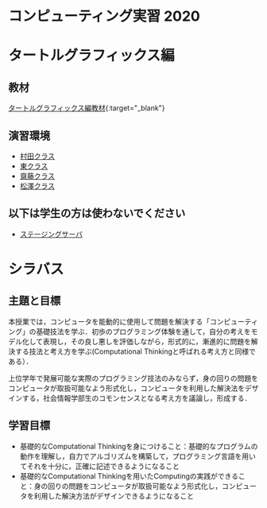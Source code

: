 # コンピューティング実習 2020

<!-- # 実施要領 -->
<!-- - 金曜1, 2限 -->

<!-- # Jigsaw教材 -->
<!--
- [p1](jigsaw/p1/index.html){:target="_blank"}
-->
<!-- <ul>
<li><a href="jigsaw/p1/index.html" target="_blank">演習１</a></li>
<li><a href="jigsaw/p2/index.html" target="_blank">演習２</a></li>
</ul> -->

<!-- # CreCoSpeek -->
<!-- <ul>
<li><a href="https://apps2-creco.si.aoyama.ac.jp/speeker/SpeekerD/" target="_blank">CreCoSpeekD</a></li>
</ul> -->
<!--
# スケジュール
- [スケジュール](https://docs.google.com/spreadsheets/d/1LOKHvdWjqzRdcqco0fPwPuG69iuIHuf_rEfVPZKZ35U/edit?usp=sharing)
-->

# タートルグラフィックス編
## 教材
[タートルグラフィックス編教材](text/index.html){:target="_blank"}

## 演習環境
<ul>
<li><a href="https://pp1.si.aoyama.ac.jp/sumatra.html" target="_blank">村田クラス</a></li>
<li><a href="https://pp2.si.aoyama.ac.jp/sumatra.html" target="_blank">東クラス</a></li>
<li><a href="https://pp3.si.aoyama.ac.jp/sumatra.html" target="_blank">齋藤クラス</a></li>
<li><a href="https://pp4.si.aoyama.ac.jp/sumatra.html" target="_blank">松澤クラス</a></li>
</ul>

## 以下は学生の方は使わないでください
<ul>
<li><a href="https://ppstaging-creco.si.aoyama.ac.jp/sumatra.html" target="_blank">ステージングサーバ</a></li>
</ul>

<!-- ## 中間テスト環境

- [松澤クラス](http://pp2.si.aoyama.ac.jp/exam/){:target="_blank"}
- [村田クラス](http://pp3.si.aoyama.ac.jp/exam/){:target="_blank"}
- [居駒クラス](http://pp4.si.aoyama.ac.jp/exam/){:target="_blank"}
- [斎藤クラス](http://pp1.si.aoyama.ac.jp/exam/){:target="_blank"} -->

<!-- # HTML+Javascript編 -->

<!-- # 教材
- [テキスト](text-part3/index.html)
- [第１３回課題](part3-2019/practice13/practice13.html) -->
<!-- - [アンケート](https://docs.google.com/forms/d/e/1FAIpQLSenUUh6EhsaKtNT7QocNMJqFeTlYOllDdaAeyMzXdlod9Ydwg/viewform) -->

<!-- # ミニプロジェクト
- [ミニプロジェクト](part3-2019/project02.html) -->

# シラバス
## 主題と目標
本授業では，コンピュータを能動的に使用して問題を解決する「コンピューティング」の基礎技法を学ぶ．初歩のプログラミング体験を通して，自分の考えをモデル化して表現し，その良し悪しを評価しながら，形式的に，漸進的に問題を解決する技法と考え方を学ぶ(Computational Thinkingと呼ばれる考え方と同様である）．

上位学年で発展可能な実際のプログラミング技法のみならず，身の回りの問題をコンピュータが取扱可能なよう形式化し，コンピュータを利用した解決法をデザインする，社会情報学部生のコモンセンスとなる考え方を議論し，形成する．

## 学習目標
- 基礎的なComputational Thinkingを身につけること：基礎的なプログラムの動作を理解し，自力でアルゴリズムを構築して，プログラミング言語を用いてそれを十分に，正確に記述できるようになること
- 基礎的なComputational Thinkingを用いたComputingの実践ができること：身の回りの問題をコンピュータが取扱可能なよう形式化し，コンピュータを利用した解決方法がデザインできるようになること

